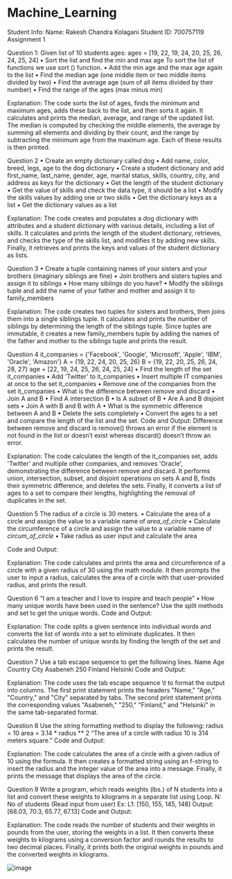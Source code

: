 # Machine_Learning
Student Info:
Name: Rakesh Chandra Kolagani
Student ID: 700757119
                                  Assignment 1

Question 1:
Given list of 10 students ages: ages = [19, 22, 19, 24, 20, 25, 26, 24, 25, 24]
 • Sort the list and find the min and max age
        To sort the list of functions we use sort () function. 
 • Add the min age and the max age again to the list 
• Find the median age (one middle item or two middle items divided by two) 
• Find the average age (sum of all items divided by their number) 
• Find the range of the ages (max minus min)
 

Explanation:
The code sorts the list of ages, finds the minimum and maximum ages, adds these back to the list, and then sorts it again. It calculates and prints the median, average, and range of the updated list. The median is computed by checking the middle elements, the average by summing all elements and dividing by their count, and the range by subtracting the minimum age from the maximum age. Each of these results is then printed.

Question 2
• Create an empty dictionary called dog 
• Add name, color, breed, legs, age to the dog dictionary 
• Create a student dictionary and add first_name, last_name, gender, age, marital status, skills, country, city, and address as keys for the dictionary
• Get the length of the student dictionary 
• Get the value of skills and check the data type, it should be a list 
• Modify the skills values by adding one or two skills 
• Get the dictionary keys as a list 
• Get the dictionary values as a list

Explanation:
The code creates and populates a dog dictionary with attributes and a student dictionary with various details, including a list of skills. It calculates and prints the length of the student dictionary, retrieves, and checks the type of the skills list, and modifies it by adding new skills. Finally, it retrieves and prints the keys and values of the student dictionary as lists.


Question 3 
• Create a tuple containing names of your sisters and your brothers (imaginary siblings are fine) 
• Join brothers and sisters tuples and assign it to siblings 
• How many siblings do you have? 
• Modify the siblings tuple and add the name of your father and mother and assign it to family_members



Explanation:
The code creates two tuples for sisters and brothers, then joins them into a single siblings tuple. It calculates and prints the number of siblings by determining the length of the siblings tuple. Since tuples are immutable, it creates a new family_members tuple by adding the names of the father and mother to the siblings tuple and prints the result.

Question 4 
it_companies = {'Facebook', 'Google', 'Microsoft', 'Apple', 'IBM', 'Oracle', 'Amazon'} A = {19, 22, 24, 20, 25, 26} B = {19, 22, 20, 25, 26, 24, 28, 27} age = [22, 19, 24, 25, 26, 24, 25, 24] 
• Find the length of the set it_companies 
• Add 'Twitter' to it_companies 
• Insert multiple IT companies at once to the set it_companies
• Remove one of the companies from the set it_companies 
• What is the difference between remove and discard 
• Join A and B 
• Find A intersection B 
• Is A subset of B 
• Are A and B disjoint sets 
• Join A with B and B with A 
• What is the symmetric difference between A and B 
• Delete the sets completely 
• Convert the ages to a set and compare the length of the list and the set.
Code and Output:
Difference between remove and discard is remove() throws an error if the element is not found in the list or doesn’t exist whereas discard() doesn’t throw an error.
 
 

Explanation:
The code calculates the length of the it_companies set, adds 'Twitter' and multiple other companies, and removes 'Oracle', demonstrating the difference between remove and discard. It performs union, intersection, subset, and disjoint operations on sets A and B, finds their symmetric difference, and deletes the sets. Finally, it converts a list of ages to a set to compare their lengths, highlighting the removal of duplicates in the set.

Question 5 
The radius of a circle is 30 meters. 
• Calculate the area of a circle and assign the value to a variable name of _area_of_circle_ 
• Calculate the circumference of a circle and assign the value to a variable name of _circum_of_circle_ 
• Take radius as user input and calculate the area


Code and Output:
 

Explanation:
The code calculates and prints the area and circumference of a circle with a given radius of 30 using the math module. It then prompts the user to input a radius, calculates the area of a circle with that user-provided radius, and prints the result.

Question 6 
“I am a teacher and I love to inspire and teach people” 
• How many unique words have been used in the sentence? Use the split methods and set to get the unique words.
Code and Output:
 

Explanation:
The code splits a given sentence into individual words and converts the list of words into a set to eliminate duplicates. It then calculates the number of unique words by finding the length of the set and prints the result.

Question 7 
Use a tab escape sequence to get the following lines. 
Name Age Country City 
Asabeneh 250 Finland Helsinki
Code and Output:
 

Explanation:
The code uses the tab escape sequence \t to format the output into columns. The first print statement prints the headers "Name," "Age," "Country," and "City" separated by tabs. The second print statement prints the corresponding values "Asabeneh," "250," "Finland," and "Helsinki" in the same tab-separated format.




Question 8 
Use the string formatting method to display the following: radius = 10 area = 3.14 * radius ** 2 “The area of a circle with radius 10 is 314 meters square.”
Code and Output:
 


Explanation:
The code calculates the area of a circle with a given radius of 10 using the formula. It then creates a formatted string using an f-string to insert the radius and the integer value of the area into a message. Finally, it prints the message that displays the area of the circle.

Question 9 
Write a program, which reads weights (lbs.) of N students into a list and convert these weights to kilograms in a separate list using Loop. N: No of students (Read input from user) Ex: L1: [150, 155, 145, 148] Output: [68.03, 70.3, 65.77, 67.13]
Code and Output:
 

Explanation:
The code reads the number of students and their weights in pounds from the user, storing the weights in a list. It then converts these weights to kilograms using a conversion factor and rounds the results to two decimal places. Finally, it prints both the original weights in pounds and the converted weights in kilograms.


![image](https://github.com/rakeshchandraa/Machine_Learning/assets/170479917/1385d7f5-c05b-4c06-8421-83ad5cd5a352)
